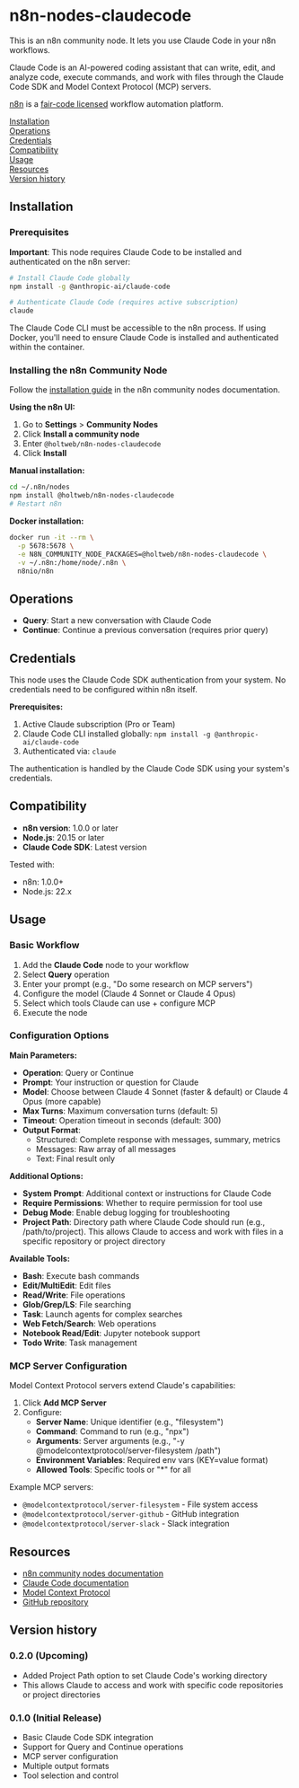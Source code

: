 # n8n-nodes-claudecode

This is an n8n community node. It lets you use Claude Code in your n8n workflows.

Claude Code is an AI-powered coding assistant that can write, edit, and analyze code, execute commands, and work with files through the Claude Code SDK and Model Context Protocol (MCP) servers.

[n8n](https://n8n.io/) is a [fair-code licensed](https://docs.n8n.io/reference/license/) workflow automation platform.

[Installation](#installation)  
[Operations](#operations)  
[Credentials](#credentials)  
[Compatibility](#compatibility)  
[Usage](#usage)  
[Resources](#resources)  
[Version history](#version-history)

## Installation

### Prerequisites

**Important**: This node requires Claude Code to be installed and authenticated on the n8n server:

```bash
# Install Claude Code globally
npm install -g @anthropic-ai/claude-code

# Authenticate Claude Code (requires active subscription)
claude
```

The Claude Code CLI must be accessible to the n8n process. If using Docker, you'll need to ensure Claude Code is installed and authenticated within the container.

### Installing the n8n Community Node

Follow the [installation guide](https://docs.n8n.io/integrations/community-nodes/installation/) in the n8n community nodes documentation.

**Using the n8n UI:**
1. Go to **Settings** > **Community Nodes**
2. Click **Install a community node**
3. Enter `@holtweb/n8n-nodes-claudecode`
4. Click **Install**

**Manual installation:**
```bash
cd ~/.n8n/nodes
npm install @holtweb/n8n-nodes-claudecode
# Restart n8n
```

**Docker installation:**
```bash
docker run -it --rm \
  -p 5678:5678 \
  -e N8N_COMMUNITY_NODE_PACKAGES=@holtweb/n8n-nodes-claudecode \
  -v ~/.n8n:/home/node/.n8n \
  n8nio/n8n
```

## Operations

- **Query**: Start a new conversation with Claude Code
- **Continue**: Continue a previous conversation (requires prior query)

## Credentials

This node uses the Claude Code SDK authentication from your system. No credentials need to be configured within n8n itself.

**Prerequisites:**
1. Active Claude subscription (Pro or Team)
2. Claude Code CLI installed globally: `npm install -g @anthropic-ai/claude-code`
3. Authenticated via: `claude`

The authentication is handled by the Claude Code SDK using your system's credentials.

## Compatibility

- **n8n version**: 1.0.0 or later
- **Node.js**: 20.15 or later
- **Claude Code SDK**: Latest version

Tested with:
- n8n: 1.0.0+
- Node.js: 22.x

## Usage

### Basic Workflow

1. Add the **Claude Code** node to your workflow
2. Select **Query** operation
3. Enter your prompt (e.g., "Do some research on MCP servers")
4. Configure the model (Claude 4 Sonnet or Claude 4 Opus)
5. Select which tools Claude can use + configure MCP
6. Execute the node

### Configuration Options

**Main Parameters:**
- **Operation**: Query or Continue
- **Prompt**: Your instruction or question for Claude
- **Model**: Choose between Claude 4 Sonnet (faster & default) or Claude 4 Opus (more capable)
- **Max Turns**: Maximum conversation turns (default: 5)
- **Timeout**: Operation timeout in seconds (default: 300)
- **Output Format**: 
  - Structured: Complete response with messages, summary, metrics
  - Messages: Raw array of all messages
  - Text: Final result only

**Additional Options:**
- **System Prompt**: Additional context or instructions for Claude Code
- **Require Permissions**: Whether to require permission for tool use
- **Debug Mode**: Enable debug logging for troubleshooting
- **Project Path**: Directory path where Claude Code should run (e.g., /path/to/project). This allows Claude to access and work with files in a specific repository or project directory

**Available Tools:**
- **Bash**: Execute bash commands
- **Edit/MultiEdit**: Edit files
- **Read/Write**: File operations
- **Glob/Grep/LS**: File searching
- **Task**: Launch agents for complex searches
- **Web Fetch/Search**: Web operations
- **Notebook Read/Edit**: Jupyter notebook support
- **Todo Write**: Task management

### MCP Server Configuration

Model Context Protocol servers extend Claude's capabilities:

1. Click **Add MCP Server**
2. Configure:
   - **Server Name**: Unique identifier (e.g., "filesystem")
   - **Command**: Command to run (e.g., "npx")
   - **Arguments**: Server arguments (e.g., "-y @modelcontextprotocol/server-filesystem /path")
   - **Environment Variables**: Required env vars (KEY=value format)
   - **Allowed Tools**: Specific tools or "*" for all

Example MCP servers:
- `@modelcontextprotocol/server-filesystem` - File system access
- `@modelcontextprotocol/server-github` - GitHub integration
- `@modelcontextprotocol/server-slack` - Slack integration

## Resources

* [n8n community nodes documentation](https://docs.n8n.io/integrations/community-nodes/)
* [Claude Code documentation](https://docs.anthropic.com/claude-code)
* [Model Context Protocol](https://modelcontextprotocol.io)
* [GitHub repository](https://github.com/holt-web-ai/n8n-nodes-claudecode)

## Version history

### 0.2.0 (Upcoming)
- Added Project Path option to set Claude Code's working directory
- This allows Claude to access and work with specific code repositories or project directories

### 0.1.0 (Initial Release)
- Basic Claude Code SDK integration
- Support for Query and Continue operations
- MCP server configuration
- Multiple output formats
- Tool selection and control